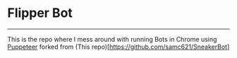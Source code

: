 # Flipper Bot
---
This is the repo where I mess around with running Bots in Chrome using [Puppeteer](https://developer.chrome.com/docs/puppeteer/) forked from (This repo)[https://github.com/samc621/SneakerBot]